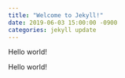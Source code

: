 ```yaml
---
title: "Welcome to Jekyll!"
date: 2019-06-03 15:00:00 -0900
categories: jekyll update
---
```


Hello world!

Hello world!
